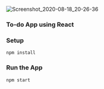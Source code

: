 ![Screenshot_2020-08-18_20-26-36](https://user-images.githubusercontent.com/60707377/90578506-7bb21f80-e191-11ea-8ca4-096ddc4a3d8b.png)

### To-do App using React

### Setup

`npm install`

### Run the App

`npm start`
